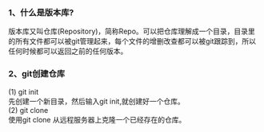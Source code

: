 ### 1、什么是版本库?
版本库又叫仓库(Repository)，简称Repo。可以把仓库理解成一个目录，目录里的所有文件都可以被git管理起来，每个文件的增删改查都可以被git跟踪到，所以任何时候都可以返回之前的任何版本。  

### 2、git创建仓库   
(1) git init  
先创建一个新目录，然后输入git init,就创建好一个仓库。  
(2) git clone  
使用git clone 从远程服务器上克隆一个已经存在的仓库。

